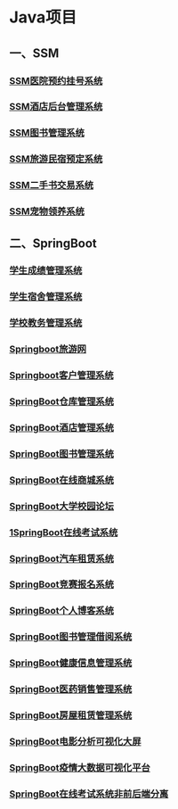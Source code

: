 # Java项目

## 一、SSM


### [SSM医院预约挂号系统](/ssm医院预约挂号系统)
### [SSM酒店后台管理系统](/ssm酒店后台管理系统)
### [SSM图书管理系统](/ssm图书管理系统)
### [SSM旅游民宿预定系统](/ssm旅游民宿预定系统)
### [SSM二手书交易系统](/ssm二手书交易系统)
### [SSM宠物领养系统](/ssm宠物领养系统)

## 二、SpringBoot

### [学生成绩管理系统](/学生成绩管理系统)
### [学生宿舍管理系统](/学生宿舍管理系统)
### [学校教务管理系统](/学校教务管理系统)
### [Springboot旅游网](/springboot旅游网)
### [Springboot客户管理系统](/springboot客户管理系统)
### [SpringBoot仓库管理系统](/springboot仓库管理系统)
### [SpringBoot酒店管理系统](/springboot酒店管理系统)
### [SpringBoot图书管理系统](/springboot图书管理系统)
### [SpringBoot在线商城系统](/springboot在线商城系统)
### [SpringBoot大学校园论坛](/springboot大学校园论坛)
### [1SpringBoot在线考试系统](/springboot在线考试系统)
### [SpringBoot汽车租赁系统](/springboot汽车租赁系统)
### [SpringBoot竞赛报名系统](/springboot竞赛报名系统)
### [SpringBoot个人博客系统](/springboot个人博客系统)
### [SpringBoot图书管理借阅系统](/springboot图书管理借阅系统)
### [SpringBoot健康信息管理系统](/springboot健康信息管理系统)
### [SpringBoot医药销售管理系统](/springboot医药销售管理系统)
### [SpringBoot房屋租赁管理系统](/springboot房屋租赁管理系统)
### [SpringBoot电影分析可视化大屏](/springboot电影分析可视化大屏)
### [SpringBoot疫情大数据可视化平台](/疫情大数据可视化平台)
### [SpringBoot在线考试系统非前后端分离](/springboot在线考试系统非前后端分离)
